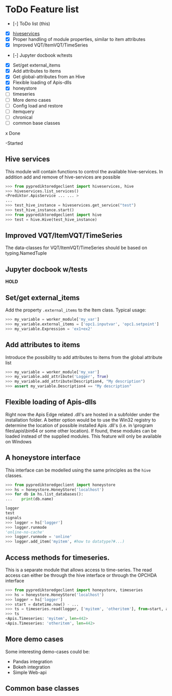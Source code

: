 # ToDo Feature list

- [-] ToDo list (this)
- [x] [hiveservices](##hive-services)
- [x] Proper handling of module properties, similar to item attributes
- [x] Improved VQT/ItemVQT/TimeSeries
- [-] Jupyter docbook w/tests
- [x] Set/get external_items
- [x] Add attributes to items
- [x] Get global-attributes from an Hive
- [x] Flexible loading of Apis-dlls
- [x] honeystore
- [ ] timeseries
- [ ] More demo cases
- [ ] Config load and restore
- [ ] itemquery
- [ ] chronical
- [ ] common base classes

x Done

-Started


## Hive services

This module will contain functions to control the available hive-services. In addition add and remove of hive-services are possible

```python
>>> from pyprediktoredgeclient import hiveservices, hive
>>> hiveservices.list_services()
<Prediktor.ApisService ... ... >
...
>>> test_hive_instance = hiveservices.get_service("test")
>>> test_hive_instance.start()
>>> from pyprediktoredgeclient import hive
>>> test = hive.Hive(test_hive_instance)
```

## Improved VQT/ItemVQT/TimeSeries

The data-classes for VQT/ItemVQT/TimeSeries should be based on typing.NamedTuple

## Jupyter docbook w/tests

**HOLD**

## Set/get external_items

Add the property `.external_items` to the Item class. Typical usage:

```python
>>> my_variable = worker_module['my_var']
>>> my_variable.external_items = ['opc1.inputvar', 'opc1.setpoint']
>>> my_variable.Expression = 'ex1+ex2'

```

## Add attributes to items

Introduce the possibility to add attributes to items from the global attribute list

```python
>>> my_variable = worker_module['my_var']
>>> my_variable.add_attribute('Logger', True)
>>> my_variable.add_attribute(Description4, "My description")
>>> assert my_variable.Description4 == "My description"
```


## Flexible loading of Apis-dlls

Right now the Apis Edge related .dll's are hosted in a subfolder under the installation folder. A better option would be to 
use the Win32 registry to determine the location of possible installed Apis .dll's (i.e. in \program files\apis\bin64 or some other location). If found, these 
modules can be loaded instead of the supplied modules. This feature will only be available on Windows

## A honeystore interface

This interface can be modelled using the same principles as the `hive` classes.

```python
>>> from pyprediktoredgeclient import honeystore
>>> hs = honeystore.HoneyStore('localhost')
>>> for db in hs.list_databases():
...    print(db.name)

logger
test
signals
>>> logger = hs['logger']
>>> logger.runmode
'online-no-cache'
>>> logger.runmode = 'online'
>>> logger.add_item('myitem', #how to datatype?#...)
```


## Access methods for timeseries.

This is a separate module that allows access to time-series. The read access can either be 
through the hive interface or through the OPCHDA interface

```python
>>> from pyprediktoredgeclient import honeystore, timeseries
>>> hs = honeystore.HoneyStore('localhost')
>>> logger = hs['logger']
>>> start = datetime.now() - ...
>>> ts = timeseries.read(logger, ['myitem', 'otheritem'], from=start, agg='interpolated')
>>> ts
<Apis.Timeseries: 'myitem', len=442>
<Apis.Timeseries: 'otheritem', len=442>
```

## More demo cases

Some interesting demo-cases could be:
* Pandas integration
* Bokeh integration
* Simple Web-api

## Common base classes


